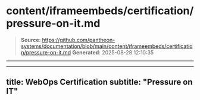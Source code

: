 # content/iframeembeds/certification/pressure-on-it.md

> **Source**: https://github.com/pantheon-systems/documentation/blob/main/content/iframeembeds/certification/pressure-on-it.md
> **Generated**: 2025-08-28 12:10:35

---

---
title: WebOps Certification
subtitle: "Pressure on IT"
---

<Partial file="certification-guide/pressure-on-it.md" />
